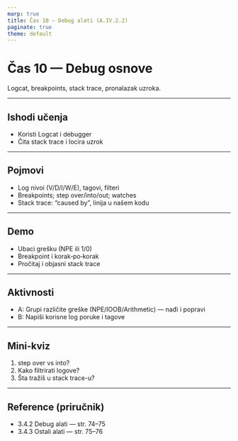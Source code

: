 ```yaml
---
marp: true
title: Čas 10 — Debug alati (A.IV.2.2)
paginate: true
theme: default
---
```


# Čas 10 — Debug osnove
Logcat, breakpoints, stack trace, pronalazak uzroka.

---

## Ishodi učenja
- Koristi Logcat i debugger
- Čita stack trace i locira uzrok

---

## Pojmovi
- Log nivoi (V/D/I/W/E), tagovi, filteri
- Breakpoints; step over/into/out; watches
- Stack trace: “caused by”, linija u našem kodu

---

## Demo
- Ubaci grešku (NPE ili 1/0)
- Breakpoint i korak‑po‑korak
- Pročitaj i objasni stack trace

---

## Aktivnosti
- A: Grupi različite greške (NPE/IOOB/Arithmetic) — nađi i popravi
- B: Napiši korisne log poruke i tagove

---

## Mini‑kviz
1) step over vs into?
2) Kako filtrirati logove?
3) Šta tražiš u stack trace-u?

---

## Reference (priručnik)
- 3.4.2 Debug alati — str. 74–75
- 3.4.3 Ostali alati — str. 75–76